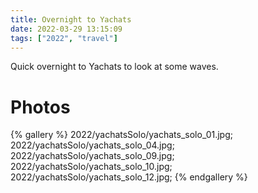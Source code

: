 ```yaml
---
title: Overnight to Yachats
date: 2022-03-29 13:15:09
tags: ["2022", "travel"]
---
```


Quick overnight to Yachats to look at some waves.

# Photos

{% gallery %}
2022/yachatsSolo/yachats_solo_01.jpg;
2022/yachatsSolo/yachats_solo_04.jpg;
2022/yachatsSolo/yachats_solo_09.jpg;
2022/yachatsSolo/yachats_solo_10.jpg;
2022/yachatsSolo/yachats_solo_12.jpg;
{% endgallery %}
